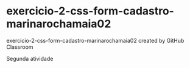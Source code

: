 # exercicio-2-css-form-cadastro-marinarochamaia02
exercicio-2-css-form-cadastro-marinarochamaia02 created by GitHub Classroom

Segunda atividade
